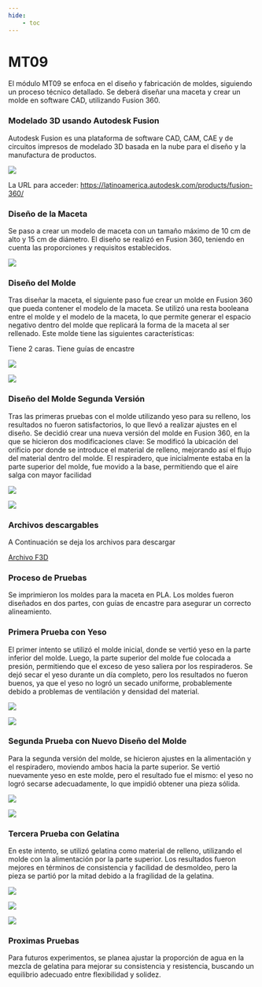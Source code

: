 ```yaml
---
hide:
    - toc
---
```


# MT09

El módulo MT09 se enfoca en el diseño y fabricación de moldes, siguiendo un proceso técnico detallado. Se deberá diseñar una maceta y crear un molde en software CAD, utilizando Fusion 360.

### Modelado 3D usando Autodesk Fusion 

Autodesk Fusion es una plataforma de software CAD, CAM, CAE y de circuitos impresos de modelado 3D basada en la nube para el diseño y la manufactura de productos.

![](../images/MT02/image_MT02_4.png)

La URL para acceder: https://latinoamerica.autodesk.com/products/fusion-360/


### Diseño de la Maceta

Se paso a crear un modelo de maceta con un tamaño máximo de 10 cm de alto y 15 cm de diámetro. El diseño se realizó en Fusion 360, teniendo en cuenta las proporciones y requisitos establecidos.

![](../images/MT09/image_00.png)

### Diseño del Molde

Tras diseñar la maceta, el siguiente paso fue crear un molde en Fusion 360 que pueda contener el modelo de la maceta. Se utilizó una resta booleana entre el molde y el modelo de la maceta, lo que permite generar el espacio negativo dentro del molde que replicará la forma de la maceta al ser rellenado. Este molde tiene las siguientes características: 

Tiene 2 caras.
Tiene guías de encastre

![](../images/MT09/image_01.png)

![](../images/MT09/image_02.png)

### Diseño del Molde Segunda Versión

Tras las primeras pruebas con el molde utilizando yeso para su relleno, los resultados no fueron satisfactorios, lo que llevó a realizar ajustes en el diseño. Se decidió crear una nueva versión del molde en Fusion 360, en la que se hicieron dos modificaciones clave: Se modificó la ubicación del orificio por donde se introduce el material de relleno, mejorando así el flujo del material dentro del molde. El respiradero, que inicialmente estaba en la parte superior del molde, fue movido a la base, permitiendo que el aire salga con mayor facilidad

![](../images/MT09/image_03.png)

![](../images/MT09/image_04.png)


### Archivos descargables

A Continuación se deja los archivos para descargar

[Archivo F3D](https://drive.google.com/drive/folders/1ib2ajf_Oh1cTbQ6Vc9KOY-QcjMgiFId8?usp=sharing)


### Proceso de Pruebas

Se imprimieron los moldes para la maceta en PLA. Los moldes fueron diseñados en dos partes, con guías de encastre para asegurar un correcto alineamiento.

### Primera Prueba con Yeso

El primer intento se utilizó el molde inicial, donde se vertió yeso en la parte inferior del molde.
Luego, la parte superior del molde fue colocada a presión, permitiendo que el exceso de yeso saliera por los respiraderos.
Se dejó secar el yeso durante un día completo, pero los resultados no fueron buenos, ya que el yeso no logró un secado uniforme, probablemente debido a problemas de ventilación y densidad del material.

![](../images/MT09/image_05.jpg)

![](../images/MT09/image_06.jpg)

### Segunda Prueba con Nuevo Diseño del Molde

Para la segunda versión del molde, se hicieron ajustes en la alimentación y el respiradero, moviendo ambos hacia la parte superior.
Se vertió nuevamente yeso en este molde, pero el resultado fue el mismo: el yeso no logró secarse adecuadamente, lo que impidió obtener una pieza sólida.

![](../images/MT09/image_07.jpg)

![](../images/MT09/image_08.jpg)


### Tercera Prueba con Gelatina

En este intento, se utilizó gelatina como material de relleno, utilizando el molde con la alimentación por la parte superior.
Los resultados fueron mejores en términos de consistencia y facilidad de desmoldeo, pero la pieza se partió por la mitad debido a la fragilidad de la gelatina.

![](../images/MT09/image_09.jpg)

![](../images/MT09/image_10.jpg)

![](../images/MT09/image_11.jpg)


### Proximas Pruebas

Para futuros experimentos, se planea ajustar la proporción de agua en la mezcla de gelatina para mejorar su consistencia y resistencia, buscando un equilibrio adecuado entre flexibilidad y solidez.






